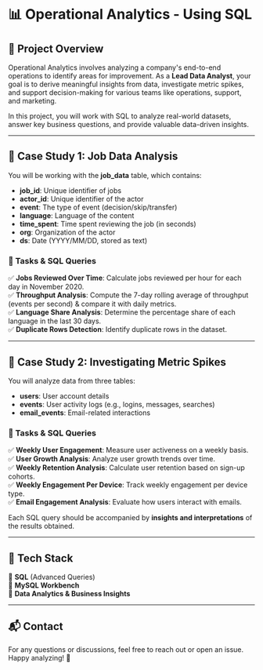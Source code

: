 # 📊 Operational Analytics - Using SQL  

## 📌 Project Overview  
Operational Analytics involves analyzing a company's end-to-end operations to identify areas for improvement. As a **Lead Data Analyst**, your goal is to derive meaningful insights from data, investigate metric spikes, and support decision-making for various teams like operations, support, and marketing.  

In this project, you will work with SQL to analyze real-world datasets, answer key business questions, and provide valuable data-driven insights.  

---  
## 📝 Case Study 1: Job Data Analysis  
You will be working with the **job_data** table, which contains:  
- **job_id**: Unique identifier of jobs  
- **actor_id**: Unique identifier of the actor  
- **event**: The type of event (decision/skip/transfer)  
- **language**: Language of the content  
- **time_spent**: Time spent reviewing the job (in seconds)  
- **org**: Organization of the actor  
- **ds**: Date (YYYY/MM/DD, stored as text)  

### 🔹 Tasks & SQL Queries  
✅ **Jobs Reviewed Over Time**: Calculate jobs reviewed per hour for each day in November 2020.  
✅ **Throughput Analysis**: Compute the 7-day rolling average of throughput (events per second) & compare it with daily metrics.  
✅ **Language Share Analysis**: Determine the percentage share of each language in the last 30 days.  
✅ **Duplicate Rows Detection**: Identify duplicate rows in the dataset.  

---  
## 📝 Case Study 2: Investigating Metric Spikes  
You will analyze data from three tables:  
- **users**: User account details  
- **events**: User activity logs (e.g., logins, messages, searches)  
- **email_events**: Email-related interactions  

### 🔹 Tasks & SQL Queries  
✅ **Weekly User Engagement**: Measure user activeness on a weekly basis.  
✅ **User Growth Analysis**: Analyze user growth trends over time.  
✅ **Weekly Retention Analysis**: Calculate user retention based on sign-up cohorts.  
✅ **Weekly Engagement Per Device**: Track weekly engagement per device type.  
✅ **Email Engagement Analysis**: Evaluate how users interact with emails.  

Each SQL query should be accompanied by **insights and interpretations** of the results obtained.  

---  
## 🚀 Tech Stack  
🔹 **SQL** (Advanced Queries)  
🔹 **MySQL Workbench**  
🔹 **Data Analytics & Business Insights**  

---  
## 📬 Contact  
For any questions or discussions, feel free to reach out or open an issue. Happy analyzing! 🎯

